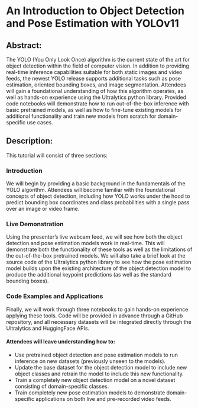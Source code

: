 # An Introduction to Object Detection and Pose Estimation with YOLOv11

## Abstract:
The YOLO (You Only Look Once) algorithm is the current state of the art for object detection within the field of computer vision. In addition to providing real-time inference capabilities suitable for both static images and video feeds, the newest YOLO release supports additional tasks such as pose estimation, oriented bounding boxes, and image segmentation. Attendees will gain a foundational understanding of how this algorithm operates, as well as hands-on experience using the Ultralytics python library. Provided code notebooks will demonstrate how to run out-of-the-box inference with basic pretrained models, as well as how to fine-tune existing models for additional functionality and train new models from scratch for domain-specific use cases.

## Description:
This tutorial will consist of three sections:

### Introduction
We will begin by providing a basic background in the fundamentals of the YOLO algorithm. Attendees will become familiar with the foundational concepts of object detection, including how YOLO works under the hood to predict bounding box coordinates and class probabilities with a single pass over an image or video frame.

### Live Demonstration
Using the presenter’s live webcam feed, we will see how both the object detection and pose estimation models work in real-time. This will demonstrate both the functionality of these tools as well as the limitations of the out-of-the-box pretrained models. We will also take a brief look at the source code of the Ultralytics python library to see how the pose estimation model builds upon the existing architecture of the object detection model to produce the additional keypoint predictions (as well as the standard bounding boxes).

### Code Examples and Applications
Finally, we will work through three notebooks to gain hands-on experience applying these tools. Code will be provided in advance through a GitHub repository, and all necessary datasets will be integrated directly through the Ultralytics and HuggingFace APIs.

#### Attendees will leave understanding how to:
-	Use pretrained object detection and pose estimation models to run inference on new datasets (previously unseen to the models).
-	Update the base dataset for the object detection model to include new object classes and retrain the model to include this new functionality.
-	Train a completely new object detection model on a novel dataset consisting of domain-specific classes.
-	Train completely new pose estimation models to demonstrate domain-specific applications on both live and pre-recorded video feeds.
